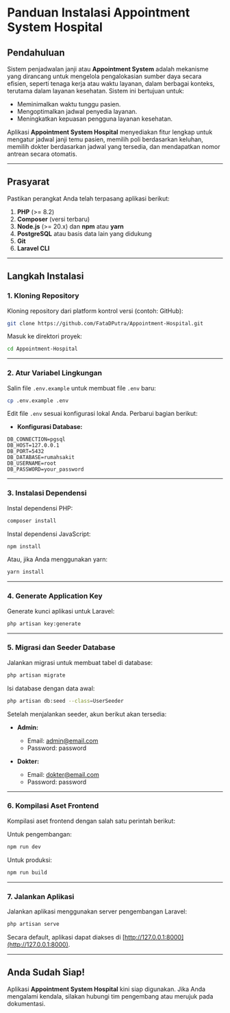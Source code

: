 # Panduan Instalasi Appointment System Hospital

## Pendahuluan

Sistem penjadwalan janji atau **Appointment System** adalah mekanisme yang dirancang untuk mengelola pengalokasian sumber daya secara efisien, seperti tenaga kerja atau waktu layanan, dalam berbagai konteks, terutama dalam layanan kesehatan. Sistem ini bertujuan untuk:

-   Meminimalkan waktu tunggu pasien.
-   Mengoptimalkan jadwal penyedia layanan.
-   Meningkatkan kepuasan pengguna layanan kesehatan.

Aplikasi **Appointment System Hospital** menyediakan fitur lengkap untuk mengatur jadwal janji temu pasien, memilih poli berdasarkan keluhan, memilih dokter berdasarkan jadwal yang tersedia, dan mendapatkan nomor antrean secara otomatis.

---

## Prasyarat

Pastikan perangkat Anda telah terpasang aplikasi berikut:

1. **PHP** (>= 8.2)
2. **Composer** (versi terbaru)
3. **Node.js** (>= 20.x) dan **npm** atau **yarn**
4. **PostgreSQL** atau basis data lain yang didukung
5. **Git**
6. **Laravel CLI**

---

## Langkah Instalasi

### 1. Kloning Repository

Kloning repository dari platform kontrol versi (contoh: GitHub):

```bash
git clone https://github.com/FataDPutra/Appointment-Hospital.git
```

Masuk ke direktori proyek:

```bash
cd Appointment-Hospital
```

---

### 2. Atur Variabel Lingkungan

Salin file `.env.example` untuk membuat file `.env` baru:

```bash
cp .env.example .env
```

Edit file `.env` sesuai konfigurasi lokal Anda. Perbarui bagian berikut:

-   **Konfigurasi Database:**

```env
DB_CONNECTION=pgsql
DB_HOST=127.0.0.1
DB_PORT=5432
DB_DATABASE=rumahsakit
DB_USERNAME=root
DB_PASSWORD=your_password
```

---

### 3. Instalasi Dependensi

Instal dependensi PHP:

```bash
composer install
```

Instal dependensi JavaScript:

```bash
npm install
```

Atau, jika Anda menggunakan yarn:

```bash
yarn install
```

---

### 4. Generate Application Key

Generate kunci aplikasi untuk Laravel:

```bash
php artisan key:generate
```

---

### 5. Migrasi dan Seeder Database

Jalankan migrasi untuk membuat tabel di database:

```bash
php artisan migrate
```

Isi database dengan data awal:

```bash
php artisan db:seed --class=UserSeeder
```

Setelah menjalankan seeder, akun berikut akan tersedia:

-   **Admin:**

    -   Email: admin@email.com
    -   Password: password

-   **Dokter:**
    -   Email: dokter@email.com
    -   Password: password

---

### 6. Kompilasi Aset Frontend

Kompilasi aset frontend dengan salah satu perintah berikut:

Untuk pengembangan:

```bash
npm run dev
```

Untuk produksi:

```bash
npm run build
```

---

### 7. Jalankan Aplikasi

Jalankan aplikasi menggunakan server pengembangan Laravel:

```bash
php artisan serve
```

Secara default, aplikasi dapat diakses di [http://127.0.0.1:8000](http://127.0.0.1:8000).

---

## Anda Sudah Siap!

Aplikasi **Appointment System Hospital** kini siap digunakan. Jika Anda mengalami kendala, silakan hubungi tim pengembang atau merujuk pada dokumentasi.
